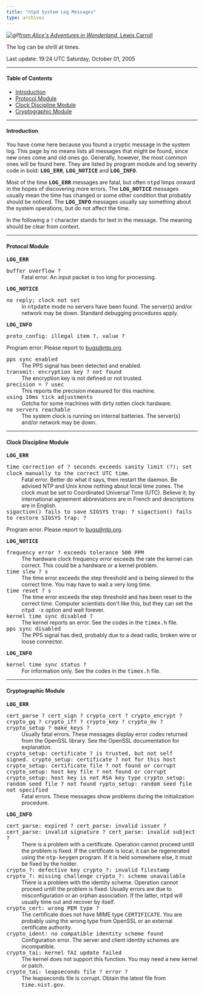 ```yaml
---
title: "ntpd System Log Messages"
type: archives
---
```


![gif](/archives/pic/flatheads.gif)[from _Alice's Adventures in Wonderland_, Lewis Carroll](http://www.eecis.udel.edu/~mills/pictures.html)

The log can be shrill at times.

Last update:  19:24 UTC Saturday, October 01, 2005

* * *

#### Table of Contents

*   [Introduction](/archives/4.2.2-series/msyslog/#introduction)
*   [Protocol Module](/archives/4.2.2-series/msyslog/#protocol-module)
*   [Clock Discipline Module](/archives/4.2.2-series/msyslog/#clock-discipline-module)
*   [Cryptographic Module](/archives/4.2.2-series/msyslog/#cryptographic-module)

* * *

#### Introduction

You have come here because you found a cryptic message in the system log. This page by no means lists all messages that might be found, since new ones come and old ones go. Generally, however, the most common ones will be found here. They are listed by program module and log severity code in bold: <tt>**LOG_ERR**</tt>, **<tt>LOG_NOTICE</tt>** and <tt>**LOG_INFO**</tt>.

Most of the time **<tt>LOG_ERR</tt>** messages are fatal, but often <tt>ntpd</tt> limps onward in the hopes of discovering more errors. The <tt>**LOG_NOTICE**</tt> messages usually mean the time has changed or some other condition that probably should be noticed. The <tt>**LOG_INFO**</tt> messages usually say something about the system operations, but do not affect the time.

In the following a `?` character stands for text in the message. The meaning should be clear from context.

* * *

#### Protocol Module

<tt>**LOG_ERR**</tt>

<dt><tt>buffer overflow ?</tt></dt>

<dd>Fatal error. An input packet is too long for processing.</dd>

<tt>**LOG_NOTICE**</tt>

<dt><tt>no reply; clock not set</tt></dt>

<dd>In <tt>ntpdate</tt> mode no servers have been found. The server(s) and/or network may be down. Standard debugging procedures apply.</dd>

<tt>**LOG_INFO**</tt>

<dt><tt>proto_config: illegal item ?, value ?</tt></dt>

Program error. Please report to bugs@ntp.org. 

<dt><tt>pps sync enabled</tt></dt>

<dd>The PPS signal has been detected and enabled.</dd>

<dt><tt>transmit: encryption key ? not found</tt></dt>

<dd>The encryption key is not defined or not trusted.</dd>

<dt><tt>precision = ? usec</tt></dt>

<dd>This reports the precision measured for this machine.</dd>

<dt><tt>using 10ms tick adjustments</tt></dt>

<dd>Gotcha for some machines with dirty rotten clock hardware.</dd>

<dt><tt>no servers reachable</tt></dt>

<dd>The system clock is running on internal batteries. The server(s) and/or network may be down.</dd>

* * *

#### Clock Discipline Module

<tt>**LOG_ERR**</tt>

<dt><tt>time correction of ? seconds exceeds sanity limit (?); set clock manually to the correct UTC time</tt>.</dt>

<dd>Fatal error. Better do what it says, then restart the daemon. Be advised NTP and Unix know nothing about local time zones. The clock must be set to Coordinated Universal Time (UTC). Believe it; by international agreement abbreviations are in French and descriptions are in English.</dd>

<dt><tt>sigaction() fails to save SIGSYS trap: ? </tt> 
</tt><tt>sigaction() fails to restore SIGSYS trap: ?</tt></dt>

Program error. Please report to bugs@ntp.org.

<tt>**LOG_NOTICE**</tt>

<dt><tt>frequency error ? exceeds tolerance 500 PPM</tt></dt>

<dd>The hardware clock frequency error exceeds the rate the kernel can correct. This could be a hardware or a kernel problem.</dd>

<dt><tt>time slew ? s</tt></dt>

<dd>The time error exceeds the step threshold and is being slewed to the correct time. You may have to wait a very long time.</dd>

<dt><tt>time reset ? s</tt></dt>

<dd>The time error exceeds the step threshold and has been reset to the correct time. Computer scientists don't like this, but they can set the <tt>ntpd -x</tt> option and wait forever.</dd>

<dt><tt>kernel time sync disabled ?</tt></dt>

<dd>The kernel reports an error. See the codes in the <tt>timex.h</tt> file.</dd>

<dt><tt>pps sync disabled</tt></dt>

<dd>The PPS signal has died, probably due to a dead radio, broken wire or loose connector.</dd>

<tt>**LOG_INFO**</tt>

<dt><tt>kernel time sync status ?</tt></dt>

<dd>For information only. See the codes in the <tt>timex.h</tt> file.</dd>

* * *

#### Cryptographic Module

<tt>**LOG_ERR**</tt>

<dt><tt>cert_parse ?  
</tt><tt>cert_sign ?  
</tt><tt>crypto_cert ?  
</tt><tt>crypto_encrypt ?  
</tt><tt>crypto_gq ?  
</tt><tt>crypto_iff ?  
</tt><tt>crypto_key ?  
</tt><tt>crypto_mv ?  
</tt><tt>crypto_setup ?  
</tt><tt>make_keys ?</tt></dt>

<dd>Usually fatal errors. These messages display error codes returned from the OpenSSL library. See the OpenSSL documentation for explanation.</dd>

<dt><tt>crypto_setup: certificate ? is trusted, but not self signed.  
</tt><tt>crypto_setup: certificate ? not for this host  
</tt><tt>crypto_setup: certificate file ? not found or corrupt  
</tt><tt>crypto_setup: host key file ? not found or corrupt  
</tt><tt>crypto_setup: host key is not RSA key type  
</tt><tt>crypto_setup: random seed file ? not found  
</tt><tt>rypto_setup: random seed file not specified</tt></dt>

<dd>Fatal errors. These messages show problems during the initialization procedure.</dd>

<tt>**LOG_INFO**</tt>

<dt><tt>cert_parse: expired ?  
</tt><tt>cert_parse: invalid issuer ?  
</tt><tt>cert_parse: invalid signature ?  
</tt><tt>cert_parse: invalid subject ?</tt></dt>

<dd>There is a problem with a certificate. Operation cannot proceed untill the problem is fixed. If the certificate is local, it can be regenerated using the <tt>ntp-keygen</tt> program. If it is held somewhere else, it must be fixed by the holder.</dd>

<dt><tt>crypto_?: defective key  
</tt><tt>crypto_?: invalid filestamp  
</tt><tt>crypto_?: missing challenge  
</tt><tt>crypto_?: scheme unavailable</tt></dt>

<dd>There is a problem with the identity scheme. Operation cannot proceed untill the problem is fixed. Usually errors are due to misconfiguration or an orphan association. If the latter, <tt>ntpd</tt> will usually time out and recover by itself.</dd>

<dt><tt>crypto_cert: wrong PEM type ?</tt></dt>

<dd>The certificate does not have MIME type <tt>CERTIFICATE</tt>. You are probably using the wrong type from OpenSSL or an external certificate authority.</dd>

<dt><tt>crypto_ident: no compatible identity scheme found</tt></dt>

<dd>Configuration error. The server and client identity schemes are incompatible.</dd>

<dt><tt>crypto_tai: kernel TAI update failed</tt></dt>

<dd>The kernel does not support this function. You may need a new kernel or patch.</dd>

<dt><tt>crypto_tai: leapseconds file ? error ?</tt></dt>

<dd>The leapseconds file is corrupt. Obtain the latest file from <tt>time.nist.gov</tt>.</dd>